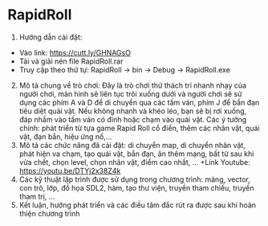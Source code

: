 # RapidRoll
1. Hướng dẫn cài đặt:
  + Vào link: https://cutt.ly/GHNAGsO
  + Tải và giải nén file RapidRoll.rar
  + Truy cập theo thứ tự: RapidRoll -> bin -> Debug -> RapidRoll.exe
2. Mô tả chung về trò chơi: Đây là trò chơi thử thách trí nhanh nhạy của người chơi, màn hình sẽ liên tục trôi xuống dưới và người chơi sẽ sử dụng các phím A và D để di chuyển qua các tấm ván, phím J để bắn đạn tiêu diệt quái vật. Nếu không nhanh và khéo léo, bạn sẽ bị rơi xuống, đáp nhầm vào tấm ván có đinh hoặc chạm vào quái vật.
   Các ý tưởng chính: phát triển từ tựa game Rapid Roll cổ điển, thêm các nhân vật, quái vật, đạn bắn, hiệu ứng nổ,...
3. Mô tả các chức năng đã cài đặt: di chuyển map, di chuyển nhân vật, phát hiện va chạm, tạo quái vật, bắn đạn, ăn thêm mạng, bất tử sau khi vừa chết, chọn level, chọn nhân vật, điểm cao nhất, ... 
   +Link Youtube: https://youtu.be/DTYj2x38Z4k
4. Các kỹ thuật lập trình được sử dụng trong chương trình: mảng, vector, con trỏ, lớp, đồ họa SDL2, hàm, tạo thư viện, truyền tham chiếu, truyền tham trị, ...
5. Kết luận, hướng phát triển và các điều tâm đắc rút ra được sau khi hoàn thiện chương trình
